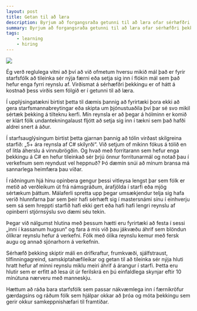 ```yaml
---
layout: post
title: Getan til að læra
description: Byrjum að forgangsraða getunni til að læra ofar sérhæfðri þekkingu. Ég verð reglulega vitni að því að við ofmetum gífurlega að fólk geti ekki sett sig inn í flókin viðfangsefni.
summary: Byrjum að forgangsraða getunni til að læra ofar sérhæfðri þekkingu. Ég verð reglulega vitni að því að við ofmetum gífurlega að fólk geti ekki sett sig inn í flókin viðfangsefni.
tags: 
    - learning
    - hiring
---
```


![](https://s3.eu-west-1.amazonaws.com/olafur.org/learning.jpg)

Ég verð reglulega vitni að því að við ofmetum hversu mikið mál það er fyrir starfsfólk að tileinka sér nýja færni eða setja sig inn í flókin mál sem það hefur enga fyrri reynslu af. Virðismat á sérhæfðri þekkingu er of hátt á kostnað þess virðis sem fólgið er í getunni til að læra.

Í upplýsingatækni birtist þetta til dæmis þannig að fyrirtæki þora ekki að gera starfsmannabreytingar eða skipta um þjónustuaðila því þar sé svo mikil sértæk þekking á tilteknu kerfi. Mín reynsla er að þegar á hólminn er komið er klárt fólk undantekningalaust fljótt að setja sig inn í tækni sem það hafði aldrei snert á áður.

Í starfsauglýsingum birtist þetta gjarnan þannig að tólin virðast skilgreina starfið: „5+ ára reynsla af C# skilyrði“. Við setjum of mikinn fókus á tólið en of litla áherslu á vinnubrögðin. Og hvað með forritarann sem hefur enga þekkingu á C# en hefur tileinkað sér þrjú önnur forritunarmál og notað þau í verkefnum sem reyndust vel heppnuð? Þó dæmin snúi að mínum bransa má sannarlega heimfæra þau víðar.

Í ráðningum hjá hinu opinbera gengur þessi vitleysa lengst þar sem fólk er metið að verðleikum út frá námsgráðum, árafjölda í starfi eða mjög sértækum þáttum. Málaferli spretta upp þegar umsækjendur telja sig hafa verið hlunnfarna þar sem þeir hafi sérhæft sig í mastersnámi sínu í einhverju sem sá sem hreppti starfið hafi ekki gert eða hafi hafi lengri reynslu af opinberri stjórnsýslu svo dæmi séu tekin.

Þegar við nálgumst hlutina með þessum hætti eru fyrirtæki að festa í sessi „inni í kassanum hugsun“ og fara á mis við þau jákvæðu áhrif sem blöndun ólíkrar reynslu hefur á verkefni. Fólk með ólíka reynslu kemur með fersk augu og annað sjónarhorn á verkefnin.

Sérhæfð þekking skiptir máli en drifkraftur, frumkvæði, sjálfstraust, tilfinningagreind, samskiptahæfileikar og getan til að tileinka sér nýja hluti hratt hefur af minni reynslu miklu meiri áhrif á árangur í starfi. Þetta eru hlutir sem er erfitt að lesa út úr ferilskrá en þú einfaldlega skynjar eftir 10 mínútuna nærveru með manneskju.

Hættum að ráða bara starfsfólk sem passar nákvæmlega inn í færnikröfur gærdagsins og ráðum fólk sem hjálpar okkar að þróa og móta þekkingu sem gerir okkur samkeppnishæfari til framtíðar.